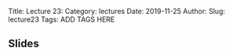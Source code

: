 Title: Lecture 23:
Category: lectures
Date: 2019-11-25
Author: 
Slug: lecture23
Tags: ADD TAGS HERE


## Slides
<!-- - [PDF | Lecture 1: Description]({attach}presentation/Lecture1_Data.pdf) -->